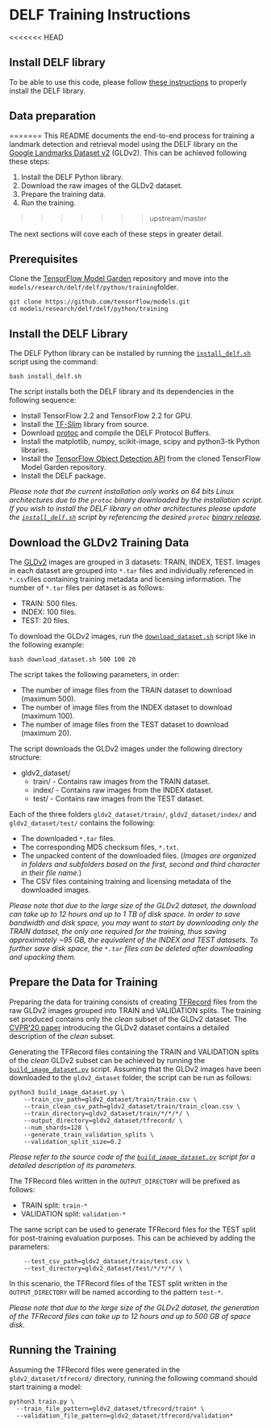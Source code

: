 # DELF Training Instructions

<<<<<<< HEAD
## Install DELF library

To be able to use this code, please follow
[these instructions](../../../INSTALL_INSTRUCTIONS.md) to properly install the
DELF library.

## Data preparation
=======
This README documents the end-to-end process for training a landmark detection and retrieval
model using the DELF library on the [Google Landmarks Dataset v2](https://github.com/cvdfoundation/google-landmark) (GLDv2). This can be achieved following these steps:
1. Install the DELF Python library.
2. Download the raw images of the GLDv2 dataset.
3. Prepare the training data.
4. Run the training.
>>>>>>> upstream/master

The next sections will cove each of these steps in greater detail.

## Prerequisites

Clone the [TensorFlow Model Garden](https://github.com/tensorflow/models) repository and move
into the `models/research/delf/delf/python/training`folder.
```
git clone https://github.com/tensorflow/models.git
cd models/research/delf/delf/python/training
```

## Install the DELF Library

The DELF Python library can be installed by running the [`install_delf.sh`](./install_delf.sh)
script using the command:
```
bash install_delf.sh
```
The script installs both the DELF library and its dependencies in the following sequence:
* Install TensorFlow 2.2 and TensorFlow 2.2 for GPU.
* Install the [TF-Slim](https://github.com/google-research/tf-slim) library from source.
* Download [protoc](https://github.com/protocolbuffers/protobuf) and compile the DELF Protocol
Buffers.
* Install the matplotlib, numpy, scikit-image, scipy and python3-tk Python libraries.
* Install the [TensorFlow Object Detection API](https://github.com/tensorflow/models/tree/master/research/object_detection) from the cloned TensorFlow Model Garden repository.
* Install the DELF package.

*Please note that the current installation only works on 64 bits Linux architectures due to the 
`protoc` binary downloaded by the installation script. If you wish to install the DELF library on
other architectures please update the [`install_delf.sh`](./install_delf.sh) script by referencing
the desired `protoc` [binary release](https://github.com/protocolbuffers/protobuf/releases).*

## Download the GLDv2 Training Data

The [GLDv2](https://github.com/cvdfoundation/google-landmark) images are grouped in 3 datasets: TRAIN, INDEX, TEST. Images in each dataset are grouped into `*.tar` files and individually
referenced in `*.csv`files containing training metadata and licensing information. The number of
`*.tar` files per dataset is as follows:
* TRAIN: 500 files.
* INDEX: 100 files.
* TEST: 20 files.

To download the GLDv2 images, run the [`download_dataset.sh`](./download_dataset.sh) script like in
the following example:
```
bash download_dataset.sh 500 100 20
```
The script takes the following parameters, in order:
* The number of image files from the TRAIN dataset to download (maximum 500).
* The number of image files from the INDEX dataset to download (maximum 100).
* The number of image files from the TEST dataset to download (maximum 20).

The script downloads the GLDv2 images under the following directory structure:
* gldv2_dataset/
  * train/ - Contains raw images from the TRAIN dataset.
  * index/ - Contains raw images from the INDEX dataset.
  * test/ - Contains raw images from the TEST dataset.

Each of the three folders `gldv2_dataset/train/`, `gldv2_dataset/index/` and `gldv2_dataset/test/`
contains the following:
* The downloaded `*.tar` files.
* The corresponding MD5 checksum files, `*.txt`.
* The unpacked content of the downloaded files. (*Images are organized in folders and subfolders
based on the first, second and third character in their file name.*)
* The CSV files containing training and licensing metadata of the downloaded images.

*Please note that due to the large size of the GLDv2 dataset, the download can take up to 12 
hours and up to 1 TB of disk space. In order to save bandwidth and disk space, you may want to start by downloading only the TRAIN dataset, the only one required for the training, thus saving
approximately ~95 GB, the equivalent of the INDEX and TEST datasets. To further save disk space,
the `*.tar` files can be deleted after downloading and upacking them.*

## Prepare the Data for Training

Preparing the data for training consists of creating [TFRecord](https://www.tensorflow.org/tutorials/load_data/tfrecord)
files from the raw GLDv2 images grouped into TRAIN and VALIDATION splits. The training set
produced contains only the *clean* subset of the GLDv2 dataset. The [CVPR'20 paper](https://arxiv.org/abs/2004.01804)
introducing the GLDv2 dataset contains a detailed description of the *clean* subset.

Generating the TFRecord files containing the TRAIN and VALIDATION splits of the *clean* GLDv2 
subset can be achieved by running the [`build_image_dataset.py`](./build_image_dataset.py) 
script. Assuming that the GLDv2 images have been downloaded to the `gldv2_dataset` folder, the 
script can be run as follows:
```
python3 build_image_dataset.py \
    --train_csv_path=gldv2_dataset/train/train.csv \
    --train_clean_csv_path=gldv2_dataset/train/train_clean.csv \
    --train_directory=gldv2_dataset/train/*/*/*/ \
    --output_directory=gldv2_dataset/tfrecord/ \
    --num_shards=128 \
    --generate_train_validation_splits \
    --validation_split_size=0.2
```
*Please refer to the source code of the [`build_image_dataset.py`](./build_image_dataset.py) script for a detailed description of its parameters.*

The TFRecord files written in the `OUTPUT_DIRECTORY` will be prefixed as follows:
* TRAIN split: `train-*`
* VALIDATION split: `validation-*`

The same script can be used to generate TFRecord files for the TEST split for post-training
evaluation purposes. This can be achieved by adding the parameters:
```
    --test_csv_path=gldv2_dataset/train/test.csv \
    --test_directory=gldv2_dataset/test/*/*/*/ \
```
In this scenario, the TFRecord files of the TEST split written in the `OUTPUT_DIRECTORY` will be
named according to the pattern `test-*`.

*Please note that due to the large size of the GLDv2 dataset, the generation of the TFRecord 
files can take up to 12 hours and up to 500 GB of space disk.*

## Running the Training

Assuming the TFRecord files were generated in the `gldv2_dataset/tfrecord/` directory, running 
the following command should start training a model:

```
python3 train.py \
  --train_file_pattern=gldv2_dataset/tfrecord/train* \
  --validation_file_pattern=gldv2_dataset/tfrecord/validation*
```
